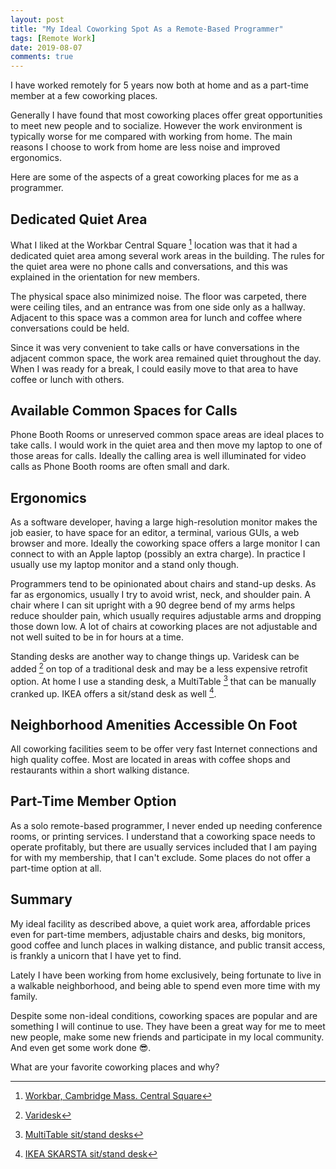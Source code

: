 ```yaml
---
layout: post
title: "My Ideal Coworking Spot As a Remote-Based Programmer"
tags: [Remote Work]
date: 2019-08-07
comments: true
---
```


I have worked remotely for 5 years now both at home and as a part-time member at a few coworking places.

Generally I have found that most coworking places offer great opportunities to meet new people and to socialize. However the work environment is typically worse for me compared with working from home. The main reasons I choose to work from home are less noise and improved ergonomics.

Here are some of the aspects of a great coworking places for me as a programmer.

## Dedicated Quiet Area
What I liked at the Workbar Central Square [^1] location was that it had a dedicated quiet area among several work areas in the building. The rules for the quiet area were no phone calls and conversations, and this was explained in the orientation for new members.

The physical space also minimized noise. The floor was carpeted, there were ceiling tiles, and an entrance was from one side only as a hallway. Adjacent to this space was a common area for lunch and coffee where conversations could be held.

Since it was very convenient to take calls or have conversations in the adjacent common space, the work area remained quiet throughout the day. When I was ready for a break, I could easily move to that area to have coffee or lunch with others.

## Available Common Spaces for Calls
Phone Booth Rooms or unreserved common space areas are ideal places to take calls. I would work in the quiet area and then move my laptop to one of those areas for calls. Ideally the calling area is well illuminated for video calls as Phone Booth rooms are often small and dark.

## Ergonomics
As a software developer, having a large high-resolution monitor makes the job easier, to have space for an editor, a terminal, various GUIs, a web browser and more. Ideally the coworking space offers a large monitor I can connect to with an Apple laptop (possibly an extra charge). In practice I usually use my laptop monitor and a stand only though.

Programmers tend to be opinionated about chairs and stand-up desks. As far as ergonomics, usually I try to avoid wrist, neck, and shoulder pain. A chair where I can sit upright with a 90 degree bend of my arms helps reduce shoulder pain, which usually requires adjustable arms and dropping those down low. A lot of chairs at coworking places are not adjustable and not well suited to be in for hours at a time.

Standing desks are another way to change things up. Varidesk can be added [^vari] on top of a traditional desk and may be a less expensive retrofit option. At home I use a standing desk, a MultiTable [^multi] that can be manually cranked up. IKEA offers a sit/stand desk as well [^ikea].

## Neighborhood Amenities Accessible On Foot
All coworking facilities seem to be offer very fast Internet connections and high quality coffee. Most are located in areas with coffee shops and restaurants within a short walking distance.

## Part-Time Member Option
As a solo remote-based programmer, I never ended up needing conference rooms, or printing services. I understand that a coworking space needs to operate profitably, but there are usually services included that I am paying for with my membership, that I can't exclude. Some places do not offer a part-time option at all.

## Summary
My ideal facility as described above, a quiet work area, affordable prices even for part-time members, adjustable chairs and desks, big monitors, good coffee and lunch places in walking distance, and public transit access, is frankly a unicorn that I have yet to find.

Lately I have been working from home exclusively, being fortunate to live in a walkable neighborhood, and being able to spend even more time with my family.

Despite some non-ideal conditions, coworking spaces are popular and are something I will continue to use. They have been a great way for me to meet new people, make some new friends and participate in my local community. And even get some work done 😎.

What are your favorite coworking places and why?

[^1]: [Workbar, Cambridge Mass. Central Square](https://www.workbar.com/location/cambridge/)
[^vari]: [Varidesk](https://www.varidesk.com)
[^ikea]: [IKEA SKARSTA sit/stand desk](https://www.ikea.com/us/en/catalog/products/S49084965/)
[^multi]: [MultiTable sit/stand desks](https://www.multitable.com)
